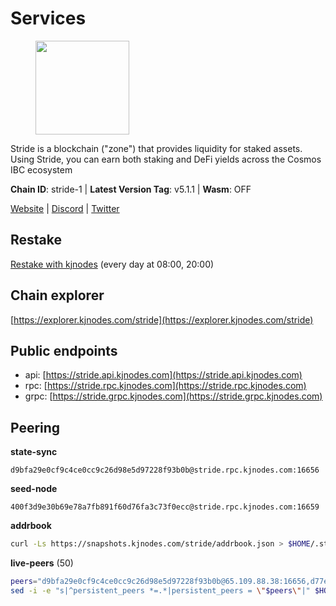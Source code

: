 # Services

<figure><img src="https://raw.githubusercontent.com/kj89/testnet_manuals/main/pingpub/logos/stride.png" width="150" alt=""><figcaption></figcaption></figure>

Stride is a blockchain ("zone") that provides liquidity for staked assets.  Using Stride, you can earn both staking and DeFi yields across the Cosmos IBC ecosystem

**Chain ID**: stride-1 | **Latest Version Tag**: v5.1.1 | **Wasm**: OFF

[Website](https://stride.zone) | [Discord](https://discord.gg/mzQZ8dAE7u) | [Twitter](https://twitter.com/stride_zone)

## Restake

[Restake with kjnodes](https://restake.app/stride/stridevaloper1j8gkhtllnp252l6g6zwzea30e7pvzqttr9768n) (every day at 08:00, 20:00)
## Chain explorer
[https://explorer.kjnodes.com/stride](https://explorer.kjnodes.com/stride)

## Public endpoints

* api: [https://stride.api.kjnodes.com](https://stride.api.kjnodes.com)
* rpc: [https://stride.rpc.kjnodes.com](https://stride.rpc.kjnodes.com)
* grpc: [https://stride.grpc.kjnodes.com](https://stride.grpc.kjnodes.com)

## Peering

**state-sync**

```text
d9bfa29e0cf9c4ce0cc9c26d98e5d97228f93b0b@stride.rpc.kjnodes.com:16656
```

**seed-node**

```text
400f3d9e30b69e78a7fb891f60d76fa3c73f0ecc@stride.rpc.kjnodes.com:16659
```

**addrbook**
```bash
curl -Ls https://snapshots.kjnodes.com/stride/addrbook.json > $HOME/.stride/config/addrbook.json
```

**live-peers** (50)
```bash
peers="d9bfa29e0cf9c4ce0cc9c26d98e5d97228f93b0b@65.109.88.38:16656,d77e7918b9f9e21ee60a8e03075ca3e5f7353912@162.55.4.253:26656,2e31202bf143867621e526734b6d6a30e2873d45@65.108.136.206:26656,b3e086c74e82277d8d8d61683e7a8d1852b449c6@65.109.34.161:26656,a4b4e2befe485ab1bc4d05775162d1edbaad428a@137.184.9.18:31309,f0105a60c4fe0f29348f269bd48b48ae29e8e07b@65.144.145.234:26656,7f59a1a99ab51bc9c15ea8e58e8c81418584525f@89.58.63.156:26656,d8d360e7da7283bbf5e2ed9e532bbcc5ec9faf16@34.170.17.239:26656,d1008e1bfa6b0d1b317c69c08a80ced4a5b096bc@65.108.202.143:26656,06c309d890fe6a1e7d2ac0a600ab077d1e793e18@51.195.89.43:10156,698ecde23465c1d01d02cc364f36426d259ba1f0@192.99.247.170:26656,20f56a68a04eedc764b7e1b87b7032a50b9d4fe9@51.81.155.97:10456,157000d06040f2a7b981c6f062da0c9da0e6e6af@194.163.163.0:26656,d36ac7580cc8907a00b0add8c3b047caea6df4ed@107.155.67.202:26636,b42011f01bd3987a0eb38092cbcfb44a8e4dc7f1@185.248.24.16:16656,d849878a2972dc8a79ae031e37eb977c56b85f49@13.215.125.32:26656,a77173bc4f4171fec0ac56b37c18e0ba6e5f80a4@65.108.226.44:26446,ebc272824924ea1a27ea3183dd0b9ba713494f83@185.16.39.158:26886,18704d8ffb35d412adb3fb8eea62c894cf175e75@86.48.26.130:26656,1ec2a654e00e22279ee50f13f074f2bce7218681@15.235.114.194:10156,befab97d41e02ea4e759eda3de9e30e77b95b55b@34.68.196.138:26656,a757fc9ea95a7f643d392ec9fdaa31cbf06e76d9@195.3.221.21:12256,cd680cc992983e5c8244b5529034a2e362e7a6d3@93.159.134.157:26656,0cfae6252c8d52a6d8103139b2f524af4bf9a4f0@104.197.4.37:26656,e821acdaf0c7a3c60ea3cd4eb4a98a62dad06f58@43.201.12.41:26656,a7b4cf6f65138ba61518c2c45402da32dc8e28b7@88.99.164.158:21016,a3f95b0b15c31a68a7535f6068c4e14b95e90dcf@65.109.92.240:21016,d88e3dd9d94dcb32d908a5d5fa19682dffcd52a5@146.59.47.210:26656,fbebe11a12def69c115c25b4bf871bc5976dfe50@65.109.59.118:26656,233e06cfa51d53e186afe032e848f5c9f5cd4a01@83.171.248.3:26656,9ee75491e354965d8bfd8434aa093f8613bc1dce@65.108.238.103:12256,1387946c04bceb472113f657f55f670f71709230@65.108.4.188:12256,ea6a7b2f366bc343f0670f1673fd86001dd08eb0@65.108.122.246:26636,f8e2f80a8c58e6f53cc4940f5f1eac55c9067480@35.247.153.164:26656,dfc62810eeaab86587b2975c79f3c12d4830652d@15.235.114.54:26656,cfd27429d382ecf366ddad02c88f15a8753092c8@66.172.36.135:28656,98ea86b6dd2786820ec7f9f2b697d7083de43135@38.146.3.120:12256,04b797b5a56fb939a97a3c7d9c3230d09b85e8d7@93.189.30.118:26656,05eec003db41d7ff47a317ef59f83e31bdca23c3@78.107.234.44:26656,6cadd05c4d7668c023d6232cefeeef52c3ba59ed@95.216.245.158:26656,df3f533e6b9776c11f08da804edcb810cbdd2080@65.108.234.23:12256,cb0b38aa612e8ac05f704d9b2feb7526607afb77@66.94.117.176:26656,e726816f42831689eab9378d5d577f1d06d25716@176.9.188.21:26656,2f02a4012f90f5d1a9a85748dd9aa14155ed4a71@66.172.36.134:28656,745b55d55921acc6b3c0c73c6b96ef1fcf3fa602@198.244.179.233:26656,f602040562935873815a5ac23cb1ac7dd8821b76@176.9.22.117:26656,c484f998e1a9e464a68af04d8d15d6fb0aeceb1e@65.21.129.95:26656,5093547fdf0430143ac66b4ee55d80e6542a6c10@217.174.247.163:26656,4e1c2471efb89239fb04a4b75f9f87177fd91d00@95.217.151.243:26656,8d7d0f32d53467c4d5e8871faf4ec58ea970fed2@157.90.179.182:26456"
sed -i -e "s|^persistent_peers *=.*|persistent_peers = \"$peers\"|" $HOME/.stride/config/config.toml
```
